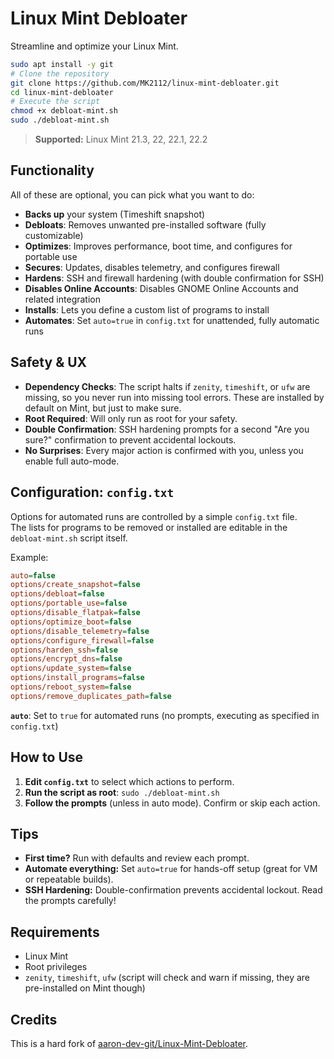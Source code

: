 # Linux Mint Debloater

Streamline and optimize your Linux Mint.

```bash
sudo apt install -y git
# Clone the repository
git clone https://github.com/MK2112/linux-mint-debloater.git
cd linux-mint-debloater
# Execute the script
chmod +x debloat-mint.sh
sudo ./debloat-mint.sh
```

> **Supported:** Linux Mint 21.3, 22, 22.1, 22.2

## Functionality

All of these are optional, you can pick what you want to do:

- **Backs up** your system (Timeshift snapshot)
- **Debloats**: Removes unwanted pre-installed software (fully customizable)
- **Optimizes**: Improves performance, boot time, and configures for portable use
- **Secures**: Updates, disables telemetry, and configures firewall
- **Hardens**: SSH and firewall hardening (with double confirmation for SSH)
- **Disables Online Accounts**: Disables GNOME Online Accounts and related integration
- **Installs**: Lets you define a custom list of programs to install
- **Automates**: Set `auto=true` in `config.txt` for unattended, fully automatic runs

## Safety & UX

- **Dependency Checks**: The script halts if `zenity`, `timeshift`, or `ufw` are missing, so you never run into missing tool errors. These are installed by default on Mint, but just to make sure.
- **Root Required**: Will only run as root for your safety.
- **Double Confirmation**: SSH hardening prompts for a second "Are you sure?" confirmation to prevent accidental lockouts.
- **No Surprises**: Every major action is confirmed with you, unless you enable full auto-mode.

## Configuration: `config.txt`

Options for automated runs are controlled by a simple `config.txt` file.<br>
The lists for programs to be removed or installed are editable in the `debloat-mint.sh` script itself.

Example:
```ini
auto=false
options/create_snapshot=false
options/debloat=false
options/portable_use=false
options/disable_flatpak=false
options/optimize_boot=false
options/disable_telemetry=false
options/configure_firewall=false
options/harden_ssh=false
options/encrypt_dns=false
options/update_system=false
options/install_programs=false
options/reboot_system=false
options/remove_duplicates_path=false
```
**`auto`**: Set to `true` for automated runs (no prompts, executing as specified in `config.txt`)

## How to Use

1. **Edit `config.txt`** to select which actions to perform.
2. **Run the script as root**: `sudo ./debloat-mint.sh`
3. **Follow the prompts** (unless in auto mode). Confirm or skip each action.

## Tips
- **First time?** Run with defaults and review each prompt.
- **Automate everything:** Set `auto=true` for hands-off setup (great for VM or repeatable builds).
- **SSH Hardening:** Double-confirmation prevents accidental lockout. Read the prompts carefully!

## Requirements
- Linux Mint
- Root privileges
- `zenity`, `timeshift`, `ufw` (script will check and warn if missing, they are pre-installed on Mint though)

## Credits
This is a hard fork of [aaron-dev-git/Linux-Mint-Debloater](https://github.com/aaron-dev-git/Linux-Mint-Debloater).
